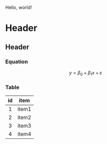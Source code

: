 Hello, world!

# Header

## Header 


### Equation 

$$
y = \beta_0 + \beta_1 x + \varepsilon
$$


### Table 

| id   |  item   |
| :---:| :----:  |
|  1   |  item1  |
|  2   |  item2  |
|  3   |  item3  |
|  4   |  item4  |

